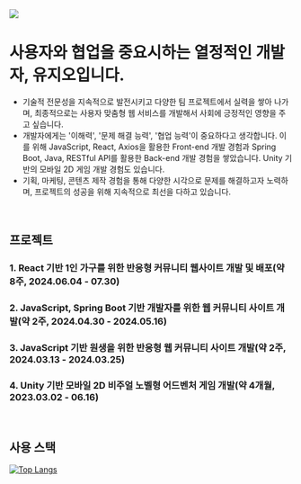 <img src="https://capsule-render.vercel.app/api?type=waving&color=BDBDC8&height=150&section=header" />

# 사용자와 협업을 중요시하는 열정적인 개발자, 유지오입니다.
- 기술적 전문성을 지속적으로 발전시키고 다양한 팀 프로젝트에서 실력을 쌓아 나가며, 최종적으로는 사용자 맞춤형 웹 서비스를 개발해서 사회에 긍정적인 영향을 주고 싶습니다.
- 개발자에게는 '이해력', '문제 해결 능력', '협업 능력'이 중요하다고 생각합니다. 이를 위해 JavaScript, React, Axios을 활용한 Front-end 개발 경험과 Spring Boot, Java, RESTful API를 활용한 Back-end 개발 경험을 쌓았습니다. Unity 기반의 모바일 2D 게임 개발 경험도 있습니다. 
- 기획, 마케팅, 콘텐츠 제작 경험을 통해 다양한 시각으로 문제를 해결하고자 노력하며, 프로젝트의 성공을 위해 지속적으로 최선을 다하고 있습니다.

<br>

## 프로젝트
### 1. React 기반 1인 가구를 위한 반응형 커뮤니티 웹사이트 개발 및 배포(약 8주, 2024.06.04 - 07.30)

### 2. JavaScript, Spring Boot 기반 개발자를 위한 웹 커뮤니티 사이트 개발(약 2주,  2024.04.30 - 2024.05.16)

### 3. JavaScript 기반 원생을 위한 반응형 웹 커뮤니티 사이트 개발(약 2주, 2024.03.13 - 2024.03.25)

### 4. Unity 기반 모바일 2D 비주얼 노벨형 어드벤처 게임 개발(약 4개월, 2023.03.02 - 06.16)

<br>

## 사용 스택
[![Top Langs](https://github-readme-stats.vercel.app/api/top-langs/?username=jidefine)](https://github.com/anuraghazra/github-readme-stats)

<!---
- 👋 Hi, I’m @jidefine
- 👀 I’m interested in ...
- 🌱 I’m currently learning ...
- 💞️ I’m looking to collaborate on ...
- 📫 How to reach me ...
- 😄 Pronouns: ...
- ⚡ Fun fact: ...

jidefine/jidefine is a ✨ special ✨ repository because its `README.md` (this file) appears on your GitHub profile.
You can click the Preview link to take a look at your changes.
--->
